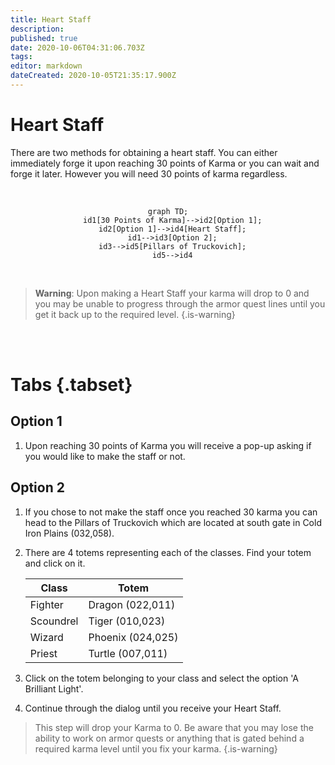 ```yaml
---
title: Heart Staff
description: 
published: true
date: 2020-10-06T04:31:06.703Z
tags: 
editor: markdown
dateCreated: 2020-10-05T21:35:17.900Z
---
```


# Heart Staff

There are two methods for obtaining a heart staff. You can either immediately forge it upon reaching 30 points of Karma or you can wait and forge it later. However you will need 30 points of karma regardless.

<br />
<center>

  ```mermaid
graph TD;
    id1[30 Points of Karma]-->id2[Option 1];
    id2[Option 1]-->id4[Heart Staff];
    id1-->id3[Option 2];
    id3-->id5[Pillars of Truckovich];
    id5-->id4

  ```
</center>
<br />

> **Warning**: Upon making a Heart Staff your karma will drop to 0 and you may be unable to progress through the armor quest lines until you get it back up to the required level.
{.is-warning}

<br />
<br />

# Tabs {.tabset}

## Option 1
1.  Upon reaching 30 points of Karma you will receive a pop-up asking if you would like to make the staff or not.


## Option 2

1. If you chose to not make the staff once you reached 30 karma you can head to the Pillars of Truckovich which are located at south gate in Cold Iron Plains (032,058).

2. There are 4 totems representing each of the classes. Find your totem and click on it.

    | Class | Totem |
    | --- | --- |
    | Fighter | Dragon (022,011) |
    | Scoundrel | Tiger (010,023) |
    | Wizard | Phoenix (024,025) |
    | Priest | Turtle (007,011) |

3. Click on the totem belonging to your class and select the option 'A Brilliant Light'.

4. Continue through the dialog until you receive your Heart Staff. 

> This step will drop your Karma to 0. Be aware that you may lose the ability to work on armor quests or anything that is gated behind a required karma level until you fix your karma.
{.is-warning}

   

